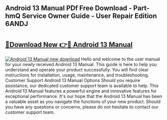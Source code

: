 ## Android 13 Manual PDf Free Download - Part-hmQ Service Owner Guide - User Repair Edition 6ANDJ

# <h2><a href="http://bc42827.oget.top/?id=Android+13+Manual">🔗Download New 👉🔴 Android 13 Manual</a></h2>

[![Android 13 Manual new download](https://i.imgur.com/5g1atiW.png)](http://bc42827.oget.top/?id=Android+13+Manual)
Hello and welcome to the user manual for your newly received Android 13 Manual. This guide is here to help you understand and operate your product successfully. You will find clear instructions for installation, usage, maintenance, and troubleshooting. Customer Support Android 13 Manual Options Should you require assistance, our dedicated customer support team is available to help. This Android 13 Manual features a powerful engine and innovative features for exceptional performance. It's our hope that the Android 13 Manual has been a valuable asset as you navigate the functions of your new product. Should you have any questions or concerns, please do not hesitate to contact our customer support team.
